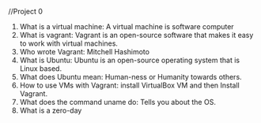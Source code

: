 //Project 0

1. What is a virtual machine: A virtual machine is software computer
2. What is vagrant: Vagrant is an open-source software that makes it easy to work with virtual machines.
3. Who wrote Vagrant: Mitchell Hashimoto
4. What is Ubuntu: Ubuntu is an open-source operating system that is Linux based.
5. What does Ubuntu mean: Human-ness or Humanity towards others.
6. How to use VMs with Vagrant: install VirtualBox VM and then Install Vagrant. 
7. What does the command uname do: Tells you about the OS.
8. What is a zero-day